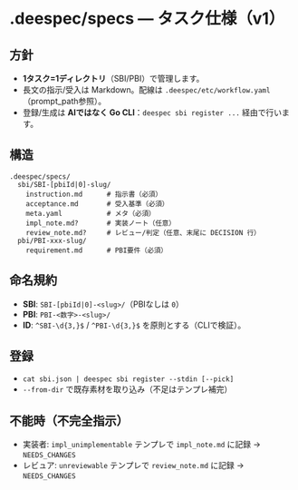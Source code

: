 # .deespec/specs — タスク仕様（v1）

## 方針
- **1タスク=1ディレクトリ**（SBI/PBI）で管理します。
- 長文の指示/受入は Markdown。配線は `.deespec/etc/workflow.yaml`（prompt_path参照）。
- 登録/生成は **AIではなく Go CLI**：`deespec sbi register ...` 経由で行います。

## 構造
```
.deespec/specs/
  sbi/SBI-[pbiId|0]-slug/
    instruction.md      # 指示書（必須）
    acceptance.md       # 受入基準（必須）
    meta.yaml           # メタ（必須）
    impl_note.md?       # 実装ノート（任意）
    review_note.md?     # レビュー/判定（任意、末尾に DECISION 行）
  pbi/PBI-xxx-slug/
    requirement.md      # PBI要件（必須）
```

## 命名規約
- **SBI**: `SBI-[pbiId|0]-<slug>/`（PBIなしは `0`）
- **PBI**: `PBI-<数字>-<slug>/`
- **ID**: `^SBI-\d{3,}$` / `^PBI-\d{3,}$` を原則とする（CLIで検証）。

## 登録
- `cat sbi.json | deespec sbi register --stdin [--pick]`
- `--from-dir` で既存素材を取り込み（不足はテンプレ補完）

## 不能時（不完全指示）
- 実装者: `impl_unimplementable` テンプレで `impl_note.md` に記録 → `NEEDS_CHANGES`
- レビュア: `unreviewable` テンプレで `review_note.md` に記録 → `NEEDS_CHANGES`
